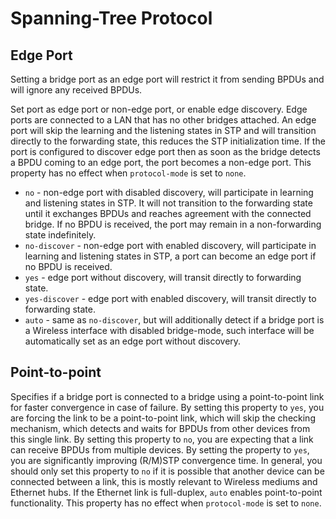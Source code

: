 # Spanning-Tree Protocol

## Edge Port
Setting a bridge port as an edge port will restrict it from sending BPDUs and will ignore any received BPDUs.

Set port as edge port or non-edge port, or enable edge discovery. Edge ports are connected to a LAN that has no other bridges attached. An edge port will skip the learning and the listening states in STP and will transition directly to the forwarding state, this reduces the STP initialization time. If the port is configured to discover edge port then as soon as the bridge detects a BPDU coming to an edge port, the port becomes a non-edge port. This property has no effect when `protocol-mode` is set to `none`.

- `no` - non-edge port with disabled discovery, will participate in learning and listening states in STP. It will not transition to the forwarding state until it exchanges BPDUs and reaches agreement with the connected bridge. If no BPDU is received, the port may remain in a non-forwarding state indefinitely.
- `no-discover` - non-edge port with enabled discovery, will participate in learning and listening states in STP, a port can become an edge port if no BPDU is received.
- `yes` - edge port without discovery, will transit directly to forwarding state.
- `yes-discover` - edge port with enabled discovery, will transit directly to forwarding state.
- `auto` - same as `no-discover`, but will additionally detect if a bridge port is a Wireless interface with disabled bridge-mode, such interface will be automatically set as an edge port without discovery.

## Point-to-point
Specifies if a bridge port is connected to a bridge using a point-to-point link for faster convergence in case of failure. By setting this property to `yes`, you are forcing the link to be a point-to-point link, which will skip the checking mechanism, which detects and waits for BPDUs from other devices from this single link. By setting this property to `no`, you are expecting that a link can receive BPDUs from multiple devices. By setting the property to `yes`, you are significantly improving (R/M)STP convergence time. In general, you should only set this property to `no` if it is possible that another device can be connected between a link, this is mostly relevant to Wireless mediums and Ethernet hubs. If the Ethernet link is full-duplex, `auto` enables point-to-point functionality. This property has no effect when `protocol-mode` is set to `none`.
